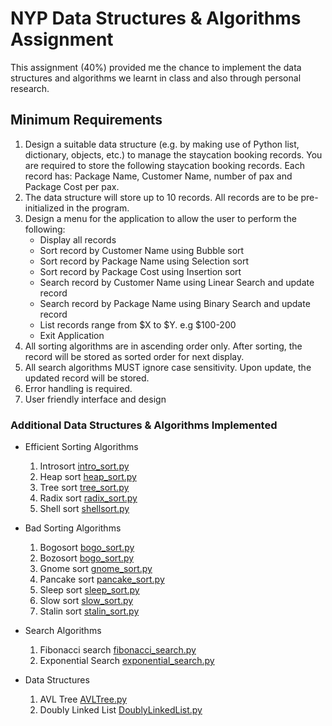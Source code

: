 # NYP Data Structures & Algorithms Assignment

This assignment (40%) provided me the chance to implement the data structures and algorithms we learnt in class and also through personal research.

## Minimum Requirements
1. Design a suitable data structure (e.g. by making use of Python list, dictionary, objects, etc.) to manage the staycation booking records. You are required to store the following staycation booking records. Each record has: Package Name, Customer Name, number of pax and Package Cost per pax.
2. The data structure will store up to 10 records. All records are to be pre-initialized in the program.
3. Design a menu for the application to allow the user to perform the following:
    - Display all records
    - Sort record by Customer Name using Bubble sort
    - Sort record by Package Name using Selection sort
    - Sort record by Package Cost using Insertion sort
    - Search record by Customer Name using Linear Search and update record
    - Search record by Package Name using Binary Search and update record
    - List records range from $X to $Y. e.g $100-200
    - Exit Application
4. All sorting algorithms are in ascending order only. After sorting, the record will be stored as sorted order for next display.
5. All search algorithms MUST ignore case sensitivity. Upon update, the updated record will be stored.
6. Error handling is required.
7. User friendly interface and design

### Additional Data Structures & Algorithms Implemented

- Efficient Sorting Algorithms
    1. Introsort [intro_sort.py](src/sorting_algorithms/intro_sort.py)
    2. Heap sort [heap_sort.py](src/sorting_algorithms/heap_sort.py)
    3. Tree sort [tree_sort.py](src/data_structures/AVLTree.py)
    4. Radix sort [radix_sort.py](src/sorting_algorithms/radix_sort.py)
    5. Shell sort [shellsort.py](src/sorting_algorithms/shellsort.py)

- Bad Sorting Algorithms
    1. Bogosort [bogo_sort.py](src/bad_sorting_algorithms/bogo_sort.py)
    2. Bozosort [bogo_sort.py](src/bad_sorting_algorithms/bogo_sort.py)
    3. Gnome sort [gnome_sort.py](src/bad_sorting_algorithms/gnome_sort.py)
    4. Pancake sort [pancake_sort.py](src/bad_sorting_algorithms/pancake_sort.py)
    5. Sleep sort [sleep_sort.py](src/bad_sorting_algorithms/sleep_sort.py)
    6. Slow sort [slow_sort.py](src/bad_sorting_algorithms/slow_sort.py)
    7. Stalin sort [stalin_sort.py](src/bad_sorting_algorithms/stalin_sort.py)

- Search Algorithms
    1. Fibonacci search [fibonacci_search.py](src/searching_algorithms/fibonacci_search.py)
    2. Exponential Search [exponential_search.py](src/searching_algorithms/exponential_search.py)

- Data Structures
    1. AVL Tree [AVLTree.py](src/data_structures/AVLTree.py)
    2. Doubly Linked List [DoublyLinkedList.py](src/data_structures/DoublyLinkedList.py)